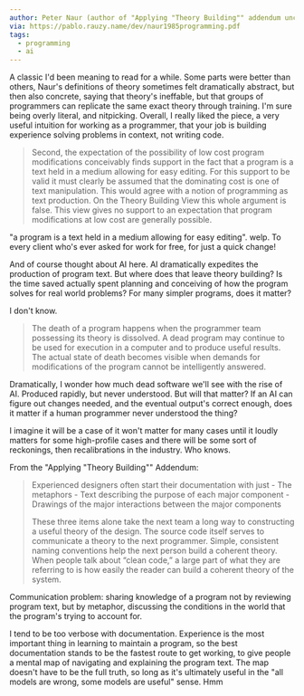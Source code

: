 ```yaml
---
author: Peter Naur (author of "Applying "Theory Building"" addendum uncited)
via: https://pablo.rauzy.name/dev/naur1985programming.pdf
tags:
  - programming
  - ai
---
```

A classic I'd been meaning to read for a while. Some parts were better than others, Naur's definitions of theory sometimes felt dramatically abstract, but then also concrete, saying that theory's ineffable, but that groups of programmers can replicate the same exact theory through training. I'm sure being overly literal, and nitpicking. Overall, I really liked the piece, a very useful intuition for working as a programmer, that your job is building experience solving problems in context, not writing code.

> Second, the expectation of the possibility of low cost program modifications conceivably finds support in the fact that a program is a text held in a medium allowing for easy editing. For this support to be valid it must clearly be assumed that the dominating cost is one of text manipulation. This would agree with a notion of programming as text production. On the Theory Building View this whole argument is false. This view gives no support to an expectation that program modifications at low cost are generally possible.

"a program is a text held in a medium allowing for easy editing". welp. To every client who's ever asked for work for free, for just a quick change!

And of course thought about AI here. AI dramatically expedites the production of program text. But where does that leave theory building? Is the time saved actually spent planning and conceiving of how the program solves for real world problems? For many simpler programs, does it matter?

I don't know.

>The death of a program happens when the programmer team possessing its theory is dissolved. A dead program may continue to be used for execution in a computer and to produce useful results. The actual state of death becomes visible when demands for modifications of the program cannot be intelligently answered.

Dramatically, I wonder how much dead software we'll see with the rise of AI. Produced rapidly, but never understood. But will that matter? If an AI can figure out changes needed, and the eventual output's correct enough, does it matter if a human programmer never understood the thing?

I imagine it will be a case of it won't matter for many cases until it loudly matters for some high-profile cases and there will be some sort of reckonings, then recalibrations in the industry. Who knows. 

From the "Applying "Theory Building"" Addendum:

> Experienced designers often start their documentation with just
	- The metaphors
	- Text describing the purpose of each major component 
	- Drawings of the major interactions between the major components 
>
> These three items alone take the next team a long way to constructing a useful theory of the design. The source code itself serves to communicate a theory to the next programmer. Simple, consistent naming conventions help the next person build a coherent theory. When people talk about “clean code,” a large part of what they are referring to is how easily the reader can build a coherent theory of the system.

Communication problem: sharing knowledge of a program not by reviewing program text, but by metaphor, discussing the conditions in the world that the program's trying to account for. 

I tend to be too verbose with documentation. Experience is the most important thing in learning to maintain a program, so the best documentation stands to be the fastest route to get working, to give people a mental map of navigating and explaining the program text. The map doesn't have to be the full truth, so long as it's ultimately useful in the "all models are wrong, some models are useful" sense. Hmm